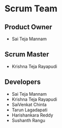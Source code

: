 # Scrum Team

## Product Owner
- Sai Teja Mannam

## Scrum Master
- Krishna Teja Rayapudi

## Developers
- Sai Teja Mannam
- Krishna Teja Rayapudi
- SaiVenkat Chinta
- Tarun Lagadapati
- Harishankara Reddy
- Sushanth Rangu
